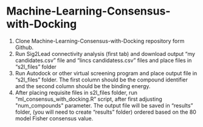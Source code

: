 # Machine-Learning-Consensus-with-Docking
1.  Clone Machine-Learning-Consensus-with-Docking repository form Github.
2.  Run Sig2Lead connectivity analysis (first tab) and download output “my candidates.csv” file and “lincs candidatess.csv” files and place files in “s2l_files” folder
3.  Run Autodock or other virtual screening program and place output file in “s2l_files” folder.  The first column should be the compound identifier and the second column should be the binding energy. 
4.  After placing requisite files in s2l_files folder, run “ml_consensus_with_docking.R” script, after first adjusting "num_compounds" parameter.  The output file will be saved in “results” folder, (you will need to create “results” folder) ordered based on the 80 model Fisher consensus value.
